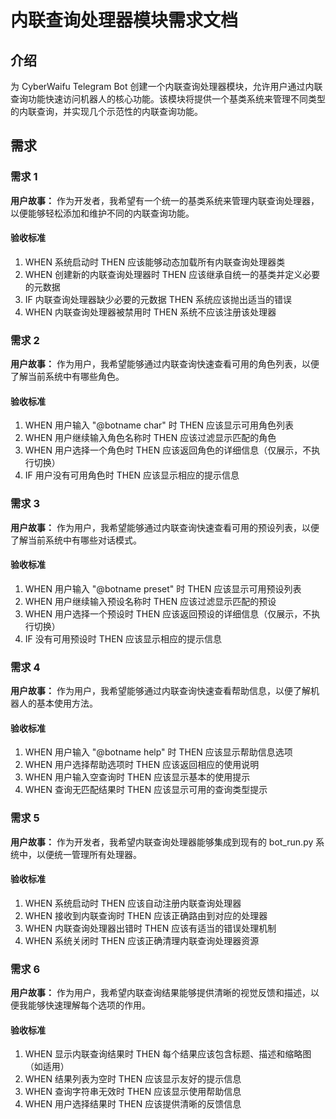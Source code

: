 # 内联查询处理器模块需求文档

## 介绍

为 CyberWaifu Telegram Bot 创建一个内联查询处理器模块，允许用户通过内联查询功能快速访问机器人的核心功能。该模块将提供一个基类系统来管理不同类型的内联查询，并实现几个示范性的内联查询功能。

## 需求

### 需求 1

**用户故事：** 作为开发者，我希望有一个统一的基类系统来管理内联查询处理器，以便能够轻松添加和维护不同的内联查询功能。

#### 验收标准

1. WHEN 系统启动时 THEN 应该能够动态加载所有内联查询处理器类
2. WHEN 创建新的内联查询处理器时 THEN 应该继承自统一的基类并定义必要的元数据
3. IF 内联查询处理器缺少必要的元数据 THEN 系统应该抛出适当的错误
4. WHEN 内联查询处理器被禁用时 THEN 系统不应该注册该处理器

### 需求 2

**用户故事：** 作为用户，我希望能够通过内联查询快速查看可用的角色列表，以便了解当前系统中有哪些角色。

#### 验收标准

1. WHEN 用户输入 "@botname char" 时 THEN 应该显示可用角色列表
2. WHEN 用户继续输入角色名称时 THEN 应该过滤显示匹配的角色
3. WHEN 用户选择一个角色时 THEN 应该返回角色的详细信息（仅展示，不执行切换）
4. IF 用户没有可用角色时 THEN 应该显示相应的提示信息

### 需求 3

**用户故事：** 作为用户，我希望能够通过内联查询快速查看可用的预设列表，以便了解当前系统中有哪些对话模式。

#### 验收标准

1. WHEN 用户输入 "@botname preset" 时 THEN 应该显示可用预设列表
2. WHEN 用户继续输入预设名称时 THEN 应该过滤显示匹配的预设
3. WHEN 用户选择一个预设时 THEN 应该返回预设的详细信息（仅展示，不执行切换）
4. IF 没有可用预设时 THEN 应该显示相应的提示信息

### 需求 4

**用户故事：** 作为用户，我希望能够通过内联查询快速查看帮助信息，以便了解机器人的基本使用方法。

#### 验收标准

1. WHEN 用户输入 "@botname help" 时 THEN 应该显示帮助信息选项
2. WHEN 用户选择帮助选项时 THEN 应该返回相应的使用说明
3. WHEN 用户输入空查询时 THEN 应该显示基本的使用提示
4. WHEN 查询无匹配结果时 THEN 应该显示可用的查询类型提示

### 需求 5

**用户故事：** 作为开发者，我希望内联查询处理器能够集成到现有的 bot_run.py 系统中，以便统一管理所有处理器。

#### 验收标准

1. WHEN 系统启动时 THEN 应该自动注册内联查询处理器
2. WHEN 接收到内联查询时 THEN 应该正确路由到对应的处理器
3. WHEN 内联查询处理器出错时 THEN 应该有适当的错误处理机制
4. WHEN 系统关闭时 THEN 应该正确清理内联查询处理器资源

### 需求 6

**用户故事：** 作为用户，我希望内联查询结果能够提供清晰的视觉反馈和描述，以便我能够快速理解每个选项的作用。

#### 验收标准

1. WHEN 显示内联查询结果时 THEN 每个结果应该包含标题、描述和缩略图（如适用）
2. WHEN 结果列表为空时 THEN 应该显示友好的提示信息
3. WHEN 查询字符串无效时 THEN 应该显示使用帮助信息
4. WHEN 用户选择结果时 THEN 应该提供清晰的反馈信息